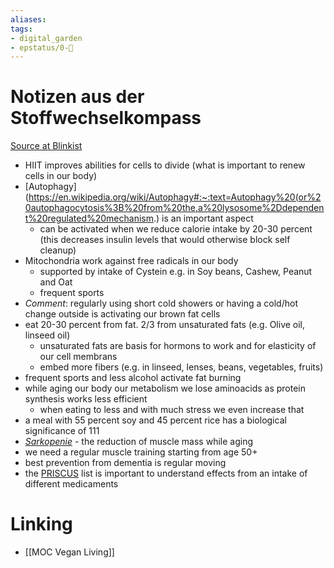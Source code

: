 ```yaml
---
aliases: 
tags: 
- digital_garden
- epstatus/0-🌰
---
```

# Notizen aus der Stoffwechselkompass
[Source at Blinkist](https://www.blinkist.com/de/nc/reader/der-stoffwechsel-kompass-de)

+ HIIT improves abilities for cells to divide (what is important to renew cells in our body)
+ [Autophagy](https://en.wikipedia.org/wiki/Autophagy#:~:text=Autophagy%20(or%20autophagocytosis%3B%20from%20the,a%20lysosome%2Ddependent%20regulated%20mechanism.) is an important aspect 
	+ can be activated when we reduce calorie intake by 20-30 percent (this decreases insulin levels that would otherwise block self cleanup)
+ Mitochondria work against free radicals in our body
	+ supported by intake of Cystein e.g. in Soy beans, Cashew, Peanut and Oat
	+ frequent sports
+ *Comment*: regularly using short cold showers or having a cold/hot change outside is activating our brown fat cells
+ eat 20-30 percent from fat. 2/3 from unsaturated fats (e.g. Olive oil, linseed oil)
	+ unsaturated fats are basis for hormons to work and for elasticity of our cell membrans
	+ embed more fibers (e.g. in linseed, lenses, beans, vegetables, fruits)
+ frequent sports and less alcohol activate fat burning
+ while aging our body our metabolism we lose aminoacids as protein synthesis works less efficient
	+ when eating to less and with much stress we even increase that
+ a meal with 55 percent soy and 45 percent rice has a biological significance of 111 
+ [_Sarkopenie_](https://de.wikipedia.org/wiki/Sarkopenie) - the reduction of muscle mass while aging
+ we need a regular muscle training starting from age 50+
+ best prevention from dementia is regular moving
+ the [PRISCUS](https://www.priscus2-0.de/) list is important to understand effects from an intake of different medicaments

# Linking
+ [[MOC Vegan Living]]

